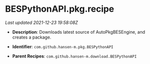 # BESPythonAPI.pkg.recipe

_Last updated 2021-12-23 19:58:08Z_

- **Description**: Downloads latest source of AutoPkgBESEngine, and creates a package.

- **Identifier**: `com.github.hansen-m.pkg.BESPythonAPI`

- **Parent Recipes**: `com.github.hansen-m.download.BESPythonAPI`